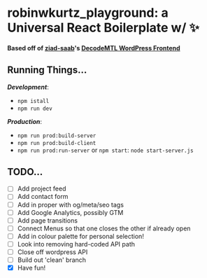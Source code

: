 # robinwkurtz_playground: a Universal React Boilerplate w/ :sparkles:
#### Based off of [ziad-saab](https://github.com/ziad-saab)'s [DecodeMTL WordPress Frontend](https://github.com/ziad-saab/decodemtl-wp-frontend)

## Running Things...

***Development***:
* `npm istall`
* `npm run dev`

***Production***:
* `npm run prod:build-server`
* `npm run prod:build-client`
* `npm run prod:run-server` or `npm start`: `node start-server.js`

## TODO...

- [ ] Add project feed
- [ ] Add contact form
- [ ] Add in proper <head> with og/meta/seo tags
- [ ] Add Google Analytics, possibly GTM
- [ ] Add page transitions
- [ ] Connect Menus so that one closes the other if already open
- [ ] Add in colour palette for personal selection!
- [ ] Look into removing hard-coded API path
- [ ] Close off wordpress API
- [ ] Build out 'clean' branch
- [x] Have fun!
